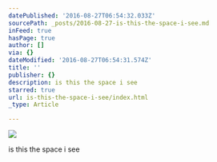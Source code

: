 ```yaml
---
datePublished: '2016-08-27T06:54:32.033Z'
sourcePath: _posts/2016-08-27-is-this-the-space-i-see.md
inFeed: true
hasPage: true
author: []
via: {}
dateModified: '2016-08-27T06:54:31.574Z'
title: ''
publisher: {}
description: is this the space i see
starred: true
url: is-this-the-space-i-see/index.html
_type: Article

---
```

![](https://the-grid-user-content.s3-us-west-2.amazonaws.com/fcbbca87-27d9-4dad-8a8a-a8674b12abfb.jpg)

is this the space i see